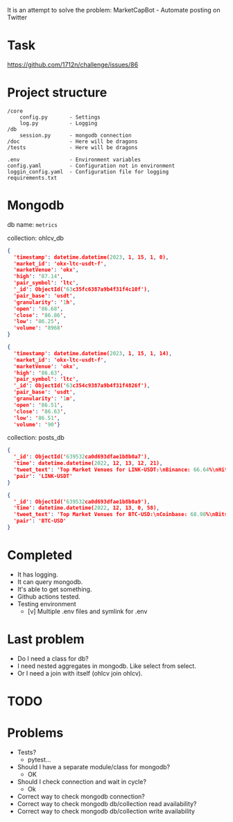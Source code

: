 It is an attempt to solve the problem: 
MarketCapBot - Automate posting on Twitter

# Task

https://github.com/1712n/challenge/issues/86

# Project structure
```
/core
    config.py       - Settings 
    log.py          - Logging
/db                 
    session.py      - mongodb connection
/doc                - Here will be dragons
/tests              - Here will be dragons

.env                - Environment variables
config.yaml         - Configuration not in environment
loggin_config.yaml  - Configuration file for logging
requirements.txt 
```

# Mongodb

db name: `metrics`

collection: ohlcv_db
```json
{
  'timestamp': datetime.datetime(2023, 1, 15, 1, 0), 
  'market_id': 'okx-ltc-usdt-f', 
  'marketVenue': 'okx', 
  'high': '87.14', 
  'pair_symbol': 'ltc', 
  '_id': ObjectId('63c35fc6387a9b4f31f4c10f'), 
  'pair_base': 'usdt', 
  'granularity': '1h', 
  'open': '86.68', 
  'close': '86.86', 
  'low': '86.25', 
  'volume': '8968'
}

{
  'timestamp': datetime.datetime(2023, 1, 15, 1, 14), 
  'market_id': 'okx-ltc-usdt-f', 
  'marketVenue': 'okx', 
  'high': '86.63', 
  'pair_symbol': 'ltc', 
  '_id': ObjectId('63c354c9387a9b4f31f4826f'), 
  'pair_base': 'usdt', 
  'granularity': '1m', 
  'open': '86.51', 
  'close': '86.63', 
  'low': '86.51', 
  'volume': '90'}


```

collection: posts_db
```json
{
  '_id': ObjectId('639532ca0d693dfae1b8b0a7'), 
  'time': datetime.datetime(2022, 12, 13, 12, 21), 
  'tweet_text': 'Top Market Venues for LINK-USDT:\nBinance: 66.64%\nHitbtc: 11.25%\nOkx: 9.6%\nHuobi: 2.82%\nKucoin: 2.8%\nOthers: 6.89%', 
  'pair': 'LINK-USDT'
}

{
  '_id': ObjectId('639532ca0d693dfae1b8b0a9'), 
  'time': datetime.datetime(2022, 12, 13, 0, 58), 
  'tweet_text': 'Top Market Venues for BTC-USD:\nCoinbase: 68.98%\nBitstamp: 9.33%\nCrypto-com: 7.66%\nBinance-us: 5.28%\nKraken: 3.07%\nOthers: 5.68%', 
  'pair': 'BTC-USD'
}

```

# Completed

- It has logging.
- It can query mongodb.
- It's able to get something.
- Github actions tested.
- Testing environment
  - [v] Multiple .env files and symlink for .env

# Last problem

- Do I need a class for db?
- I need nested aggregates in mongodb. Like select from select.
- Or I need a join with itself (ohlcv join ohlcv).

# TODO

# Problems

- Tests?
  - pytest...
- Should I have a separate module/class for mongodb?
  - OK
- Should I check connection and wait in cycle?
  - Ok
- Correct way to check mongodb connection?
- Correct way to check mongodb db/collection read availability?
- Correct way to check mongodb db/collection write availability

